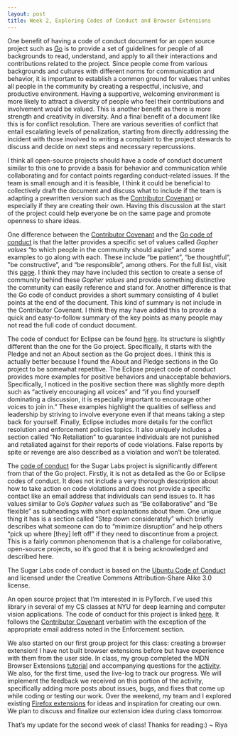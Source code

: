 ```yaml
---
layout: post
title: Week 2, Exploring Codes of Conduct and Browser Extensions 
---
```


One benefit of having a code of conduct document for an open source project such as [Go](https://go.dev/conduct) is to provide a set of guidelines for people of all backgrounds to read, understand, and apply to all their interactions and contributions related to the project. Since people come from various backgrounds and cultures with different norms for communication and behavior, it is important to establish a common ground for values that unites all people in the community by creating a respectful, inclusive, and productive environment. Having a supportive, welcoming environment is more likely to attract a diversity of people who feel their contributions and involvement would be valued. This is another benefit as there is more strength and creativity in diversity. And a final benefit of a document like this is for conflict resolution. There are various severities of conflict that entail escalating levels of penalization, starting from directly addressing the incident with those involved to writing a complaint to the project stewards to discuss and decide on next steps and necessary repercussions. 

I think all open-source projects should have a code of conduct document similar to this one to provide a basis for behavior and communication while collaborating and for contact points regarding conduct-related issues. If the team is small enough and it is feasible, I think it could be beneficial to collectively draft the document and discuss what to include if the team is adapting a prewritten version such as the [Contributor Covenant](https://www.contributor-covenant.org/version/1/4/code-of-conduct/) or especially if they are creating their own. Having this discussion at the start of the project could help everyone be on the same page and promote openness to share ideas. 

One difference between the [Contributor Covenant](https://www.contributor-covenant.org/version/1/4/code-of-conduct/) and the [Go code of conduct](https://go.dev/conduct) is that the latter provides a specific set of values called *Gopher values* “to which people in the community should aspire” and some examples to go along with each. These include “be patient”, “be thoughtful”, "be constructive”, and “be responsible”, among others. For the full list, visit this [page](https://go.dev/conduct). I think they may have included this section to create a sense of community behind these *Gopher values* and provide something distinctive the community can easily reference and stand for. 
Another difference is that the Go code of conduct provides a short summary consisting of 4 bullet points at the end of the document. This kind of summary is not include in the Contributor Covenant. I think they may have added this to provide a quick and easy-to-follow summary of the key points as many people may not read the full code of conduct document. 

The code of conduct for Eclipse can be found [here](https://www.eclipse.org/org/documents/Community_Code_of_Conduct.php). Its structure is slightly different than the one for the Go project. Specifically, it starts with the Pledge and not an About section as the Go project does. I think this is actually better because I found the About and Pledge sections in the Go project to be somewhat repetitive. 
The Eclipse project code of conduct provides more examples for positive behaviors and unacceptable behaviors. Specifically, I noticed in the positive section there was slightly more depth such as “actively encouraging all voices” and “if you find yourself dominating a discussion, it is especially important to encourage other voices to join in.” These examples highlight the qualities of selfless and leadership by striving to involve everyone even if that means taking a step back for yourself. 
Finally, Eclipse includes more details for the conflict resolution and enforcement policies topics. It also uniquely includes a section called “No Retaliation” to guarantee individuals are not punished and retaliated against for their reports of code violations. False reports by spite or revenge are also described as a violation and won’t be tolerated. 


The [code of conduct](https://wiki.sugarlabs.org/go/Sugar_Labs/Legal/Code_of_Conduct) for the Sugar Labs project is significantly different from that of the Go project. Firstly, it is not as detailed as the Go or Eclipse codes of conduct. It does not include a very thorough description about how to take action on code violations and does not provide a specific contact like an email address that individuals can send issues to. It has values similar to Go’s *Gopher values* such as “Be collaborative” and “Be flexible” as subheadings with short explanations about them. One unique thing it has is a section called “Step down considerately” which briefly describes what someone can do to “minimize disruption” and help others “pick up where \[they\] left off” if they need to discontinue from a project. This is a fairly common phenomenon that is a challenge for collaborative, open-source projects, so it’s good that it is being acknowledged and described here. 

The Sugar Labs code of conduct is based on the [Ubuntu Code of Conduct](https://ubuntu.com/community/code-of-conduct) and licensed under the Creative Commons Attribution-Share Alike 3.0 license. 


An open source project that I’m interested in is PyTorch. I’ve used this library in several of my CS classes at NYU for deep learning and computer vision applications. The code of conduct for this project is linked [here](https://github.com/pytorch/pytorch/blob/master/CODE_OF_CONDUCT.md). It follows the [Contributor Covenant](https://www.contributor-covenant.org/version/1/4/code-of-conduct/) verbatim with the exception of the appropriate email address noted in the Enforcement section. 

We also started on our first group project for this class: creating a browser extension! I have not built browser extensions before but have experience with them from the user side. In class, my group completed the MDN Browser Extensions [tutorial](https://developer.mozilla.org/en-US/docs/Mozilla/Add-ons/WebExtensions) and accompanying questions for the [activity](https://github.com/joannakl/ossd_materials/blob/master/activities/browser_add-on_activity.md). We also, for the first time, used the live-log to track our progress. We will implement the feedback we received on this portion of the activity, specifically adding more posts about issues, bugs, and fixes that come up while coding or testing our work. Over the weekend, my team and I explored existing [Firefox extensions](https://addons.mozilla.org/en-US/firefox/) for ideas and inspiration for creating our own. We plan to discuss and finalize our extension idea during class tomorrow. 

That’s my update for the second week of class! Thanks for reading:) ~ Riya 
